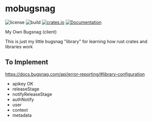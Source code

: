 # mobugsnag
![license](https://img.shields.io/crates/l/mobugsnag)
![build](https://github.com/zpeters/mobugsnag/workflows/build/badge.svg)
[![crates.io](https://img.shields.io/crates/v/mobugsnag)](https://crates.io/crates/mobugsnag)
[![Documentation](https://docs.rs/mobugsnag/badge.svg)](https://docs.rs/mobugsnag/)

My Own Bugsnag (client)

This is just my little bugsnag "library" for learning how rust crates and libraries work

## To Implement
https://docs.bugsnag.com/api/error-reporting/#library-configuration

- apikey OK
- releaseStage
- notifyReleaseStage
- authNotify
- user
- context
- metadata
